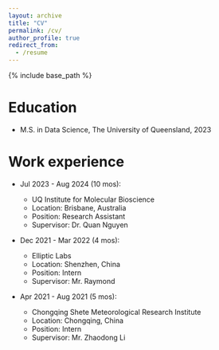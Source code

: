 ```yaml
---
layout: archive
title: "CV"
permalink: /cv/
author_profile: true
redirect_from:
  - /resume
---
```


{% include base_path %}

Education
======
* M.S. in Data Science, The University of Queensland, 2023

Work experience
======
* Jul 2023 - Aug 2024 (10 mos): 
  * UQ Institute for Molecular Bioscience
  * Location: Brisbane, Australia
  * Position: Research Assistant
  * Supervisor: Dr. Quan Nguyen

* Dec 2021 - Mar 2022 (4 mos): 
  * Elliptic Labs
  * Location: Shenzhen, China
  * Position: Intern
  * Supervisor: Mr. Raymond

* Apr 2021 - Aug 2021 (5 mos): 
  * Chongqing Shete Meteorological Research Institute
  * Location: Chongqing, China
  * Position: Intern
  * Supervisor: Mr. Zhaodong Li
  
